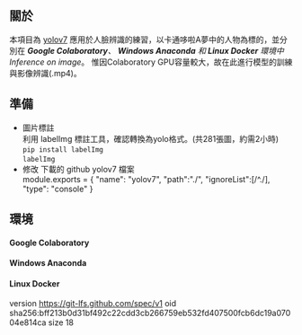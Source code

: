 ## 關於

本項目為 [yolov7](https://github.com/WongKinYiu/yolov7) 應用於人臉辨識的練習，以卡通哆啦A夢中的人物為標的，並分別在 ***Google Colaboratory**、 **Windows Anaconda** 和 **Linux Docker** 環境中 Inference on image*。  惟因Colaboratory GPU容量較大，故在此進行模型的訓練與影像辨識(.mp4)。

## 準備

- 圖片標註  
利用 labelImg 標註工具，確認轉換為yolo格式。(共281張圖，約需2小時)  
`pip install labelImg`  
`labelImg`  
- 修改 下載的 github yolov7 檔案  
module.exports = {
  "name": "yolov7",
  "path":"./",
  "ignoreList":[/^\./],
  "type": "console"
}

## 環境

#### Google Colaboratory

#### Windows Anaconda

#### Linux Docker






version https://git-lfs.github.com/spec/v1
oid sha256:bff213b0d31bf492c22cdd3cb266759eb532fd407500fcb6dc19a07004e814ca
size 18
